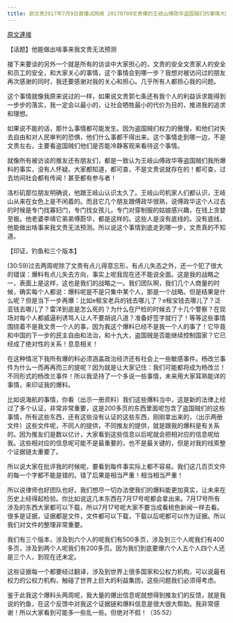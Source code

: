 ```yaml
---
title: 郭文贵2017年7月9日直播试网络 20170709文贵爆的王岐山傅政华盗国贼们的事情大陆人的真实感受
---
```


[原文連接](https://gnews.org/ThreadView/53483895)

【话题】他能做出啥事来我文贵无法预测

接下来要谈的另外一个就是所有的访谈中大家担心的，文贵的安全文贵家人的安全和员工的安全，和大家关心的事情，这个事情会到哪一步？我想对被访问过的朋友再次感谢的同时，我还要感谢对我的关心和担心。几乎所有人都担心我的问题。

这个事情就像我原来说过的一样，如果说文贵郭七条还有我个人的利益诉求能得到一步步的落实，我一定会以最小的，让社会牺牲最小的代价为目的，推进我的追求和理想。

如果说不能的话，那什么事情都可能发生。因为盗国贼们权力的傲慢，和他们对失去自由和对人民审判的恐惧，他们什么事都干得出来。这个事情走到哪一边，不是文贵左右，主要看盗国贼们他们是否能冷静客观来看待这个事情。

就像所有被访谈的推友还有朋友们，都是一致认为王岐山傅政华等盗国贼们我所爆料的事实，没有人怀疑。大家都知道，都可查，不是文贵说就存在的！都可查，过去坊间社会都有传闻！甚至都有参与者！

洛杉矶那位朋友明确说，他跟王岐山认识太久了。王岐山司机家人们都认识，王岐山从来在女色上是不闲着的。而且它几个朋友跟傅政华很熟，说傅政华这个人过去的时候是专门找寡妇门，专门找女孩儿，专门对穿制服的姑娘感兴趣，在钱上贪婪至极。他老婆李靖它弟弟傅蔚华，都是这样的。这些人是没有底线的。没有底线，他能做出啥事来我文贵无法预测。所以说这个事情到底走到哪一步，文贵真的不知道。

【印证，钓鱼和三个版本】


(30:59)过去两周呢除了文贵有点儿得意忘形，有点儿失态之外，还一个犯了很大的错误：爆料有点儿失去方向，事实上呢我现在还不能说全面。这是我的战略之一，表面上是这样，这也是我们的战略之一。我们团队啊，我们几个人商量的时候，确实每个人都说：爆料呢是不是只集中某个人，那是一个战略。但是结果是什么呢？但是当下一步再爆：比如e租宝老兵的钱去哪儿了？e租宝钱去哪儿了？泛亚钱去哪儿了？雷洋到底是怎么死的？为什么在尸检的时候去了十几个警察？在现场对每个人都威逼利诱骂人让人不要胡说八道？准备好签字就行了！等等这些事情围绕着不是我文贵一个人的事，因为我这个爆料已经不是我一个人的事了！它毕竟和中国的下一步的民主自由和法治，和十九大，盗国贼是否能继续控制国家？它已经成了绝对性的关系！息息相关！

在这种情况下我所有爆的料必须涵盖政治经济还有社会上一些敏感事件。杨改兰事件为什么一而再再而三的提呢？因为就是让大家记住：我们可能都将成为杨改兰！不同形式的杨改兰事件！所以我坚持了一个多说一些事情，未来用大家耳熟能详的事情，来印证我的爆料。

比如说海航的事情，你看（出示一册资料）我们这些爆料当中，这是新的法律上经过了多个认证，非常非常重要，这是200多页的东西里面呢包含了盗国贼们的这些事情，所有这些东西，还有这些没有认证的这些东西，刚刚拿出来的，（出示两册文件）这些文件呢，不同人的提供，不同推友的提供，就是跟我的爆料是有关系的。因为推友们是数以亿计，大家看到这些信息以后呢就会把相对应的信息呢给我。这些相对应的信息呢可能不是最重要的，也不是最关键的，但是对我的线索整个证据链太重要了。

所以说大家在批评我的时候呢，要看到每件事实际上都不容易。我们这几百页文件的每一个字都不能是错的。错了后果是相当严重！相当相当严重！

所以说律师也好团队也好。我们想尽一切办法使我们的爆料能更加真实，让未来在历史上经得起检验。你比如说这几本东西在7月17号呢都会拿出来。7月17号所有涉及的东西大家都可以下载，所以7月17号呢大家不要当成看桃色新闻一样去看。很多是证据，证据都是文件，文件都可以下载，下载以后呢都可以作为证据。所以我们对文件的整理非常重要。

我们有三个版本，涉及到六个人的呢我们有500多页，涉及到三个人呢我们有400多页，涉及到两个人呢我们有200多页。因为我们到底要爆六个人五个人四个人还是三个人，到现在还未定。

这些证据每一个都要经过翻译，涉及到世界上很多国家和公权力机构，可以说最有权力的公权力机构，触碰了世界上巨大的利益集团，这些问题我们必须得考虑。

鉴于此我这个爆料头两周呢，我大量的爆出信息呢就想得到推友们的反馈，就是我说的钓鱼，在这个反馈中对我这个证据链和爆料信息是很大很大帮助。我非常感谢！所以大家看到可能多一些乱一些。但绝对不假！（35:52）
